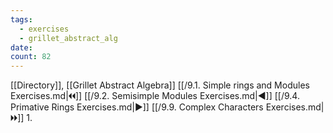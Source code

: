 ```yaml
---
tags:
  - exercises
  - grillet_abstract_alg
date:
count: 82
---
```

[[Directory]], [[Grillet Abstract Algebra]]
[[/9.1. Simple rings and Modules Exercises.md|🞀🞀]] [[/9.2. Semisimple Modules Exercises.md|◀]] [[/9.4. Primative Rings Exercises.md|▶]] [[/9.9. Complex Characters Exercises.md|🞂🞂]]
1. 